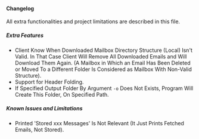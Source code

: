#### Changelog
All extra functionalities and project limitations are described in this file.

##### Extra Features
- Client Know When Downloaded Mailbox Directory Structure (Local) Isn't Valid. In That Case Client Will Remove All Downloaded Emails and Will Download Them Again. (A Mailbox in Which an Email Has Been Deleted or Moved To a Different Folder Is Considered as Mailbox With Non-Valid Structure).
- Support for Header Folding.
- If Specified Output Folder By Argument `-o` Does Not Exists, Program Will Create This Folder, On Specified Path.

##### Known Issues and Limitations
- Printed 'Stored xxx Messages' Is Not Relevant (It Just Prints Fetched Emails, Not Stored).
